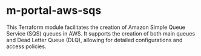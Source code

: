 # m-portal-aws-sqs
This Terraform module facilitates the creation of Amazon Simple Queue Service (SQS) queues in AWS. It supports the creation of both main queues and Dead Letter Queue (DLQ), allowing for detailed configurations and access policies.
